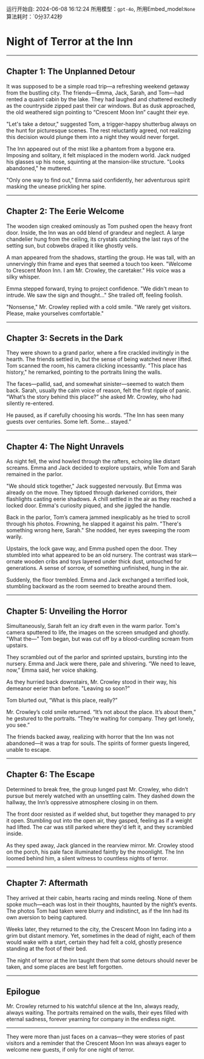 运行开始自: 2024-06-08 16:12:24
所用模型：`gpt-4o`, 所用Embed_model:`None`
算法耗时：`0分37.42秒
# Night of Terror at the Inn

---

## Chapter 1: The Unplanned Detour

It was supposed to be a simple road trip—a refreshing weekend getaway from the bustling city. The friends—Emma, Jack, Sarah, and Tom—had rented a quaint cabin by the lake. They had laughed and chattered excitedly as the countryside zipped past their car windows. But as dusk approached, the old weathered sign pointing to “Crescent Moon Inn” caught their eye.

"Let's take a detour," suggested Tom, a trigger-happy shutterbug always on the hunt for picturesque scenes. The rest reluctantly agreed, not realizing this decision would plunge them into a night they would never forget.

The Inn appeared out of the mist like a phantom from a bygone era. Imposing and solitary, it felt misplaced in the modern world. Jack nudged his glasses up his nose, squinting at the mansion-like structure. "Looks abandoned," he muttered.

"Only one way to find out," Emma said confidently, her adventurous spirit masking the unease prickling her spine.

---

## Chapter 2: The Eerie Welcome

The wooden sign creaked ominously as Tom pushed open the heavy front door. Inside, the Inn was an odd blend of grandeur and neglect. A large chandelier hung from the ceiling, its crystals catching the last rays of the setting sun, but cobwebs draped it like ghostly veils.

A man appeared from the shadows, startling the group. He was tall, with an unnervingly thin frame and eyes that seemed a touch too keen. "Welcome to Crescent Moon Inn. I am Mr. Crowley, the caretaker." His voice was a silky whisper.

Emma stepped forward, trying to project confidence. "We didn't mean to intrude. We saw the sign and thought..." She trailed off, feeling foolish.

"Nonsense," Mr. Crowley replied with a cold smile. "We rarely get visitors. Please, make yourselves comfortable."

---

## Chapter 3: Secrets in the Dark

They were shown to a grand parlor, where a fire crackled invitingly in the hearth. The friends settled in, but the sense of being watched never lifted. Tom scanned the room, his camera clicking incessantly. "This place has history," he remarked, pointing to the portraits lining the walls.

The faces—pallid, sad, and somewhat sinister—seemed to watch them back. Sarah, usually the calm voice of reason, felt the first ripple of panic. “What’s the story behind this place?” she asked Mr. Crowley, who had silently re-entered.

He paused, as if carefully choosing his words. “The Inn has seen many guests over centuries. Some left. Some... stayed.”

---

## Chapter 4: The Night Unravels

As night fell, the wind howled through the rafters, echoing like distant screams. Emma and Jack decided to explore upstairs, while Tom and Sarah remained in the parlor.

"We should stick together," Jack suggested nervously. But Emma was already on the move. They tiptoed through darkened corridors, their flashlights casting eerie shadows. A chill settled in the air as they reached a locked door. Emma's curiosity piqued, and she jiggled the handle.

Back in the parlor, Tom’s camera jammed inexplicably as he tried to scroll through his photos. Frowning, he slapped it against his palm. "There's something wrong here, Sarah." She nodded, her eyes sweeping the room warily.

Upstairs, the lock gave way, and Emma pushed open the door. They stumbled into what appeared to be an old nursery. The contrast was stark—ornate wooden cribs and toys layered under thick dust, untouched for generations. A sense of sorrow, of something unfinished, hung in the air.

Suddenly, the floor trembled. Emma and Jack exchanged a terrified look, stumbling backward as the room seemed to breathe around them.

---

## Chapter 5: Unveiling the Horror

Simultaneously, Sarah felt an icy draft even in the warm parlor. Tom's camera sputtered to life, the images on the screen smudged and ghostly. "What the—" Tom began, but was cut off by a blood-curdling scream from upstairs.

They scrambled out of the parlor and sprinted upstairs, bursting into the nursery. Emma and Jack were there, pale and shivering. “We need to leave, now,” Emma said, her voice shaking.

As they hurried back downstairs, Mr. Crowley stood in their way, his demeanor eerier than before. "Leaving so soon?"

Tom blurted out, “What is this place, really?”

Mr. Crowley’s cold smile returned. “It’s not about the place. It’s about them,” he gestured to the portraits. “They’re waiting for company. They get lonely, you see.”

The friends backed away, realizing with horror that the Inn was not abandoned—it was a trap for souls. The spirits of former guests lingered, unable to escape.

---

## Chapter 6: The Escape

Determined to break free, the group lunged past Mr. Crowley, who didn’t pursue but merely watched with an unsettling calm. They dashed down the hallway, the Inn’s oppressive atmosphere closing in on them.

The front door resisted as if welded shut, but together they managed to pry it open. Stumbling out into the open air, they gasped, feeling as if a weight had lifted. The car was still parked where they'd left it, and they scrambled inside.

As they sped away, Jack glanced in the rearview mirror. Mr. Crowley stood on the porch, his pale face illuminated faintly by the moonlight. The Inn loomed behind him, a silent witness to countless nights of terror.

---

## Chapter 7: Aftermath

They arrived at their cabin, hearts racing and minds reeling. None of them spoke much—each was lost in their thoughts, haunted by the night’s events. The photos Tom had taken were blurry and indistinct, as if the Inn had its own aversion to being captured.

Weeks later, they returned to the city, the Crescent Moon Inn fading into a grim but distant memory. Yet, sometimes in the dead of night, each of them would wake with a start, certain they had felt a cold, ghostly presence standing at the foot of their bed.

The night of terror at the Inn taught them that some detours should never be taken, and some places are best left forgotten.

---

## Epilogue

Mr. Crowley returned to his watchful silence at the Inn, always ready, always waiting. The portraits remained on the walls, their eyes filled with eternal sadness, forever yearning for company in the endless night.

---

They were more than just faces on a canvas—they were stories of past visitors and a reminder that the Crescent Moon Inn was always eager to welcome new guests, if only for one night of terror.